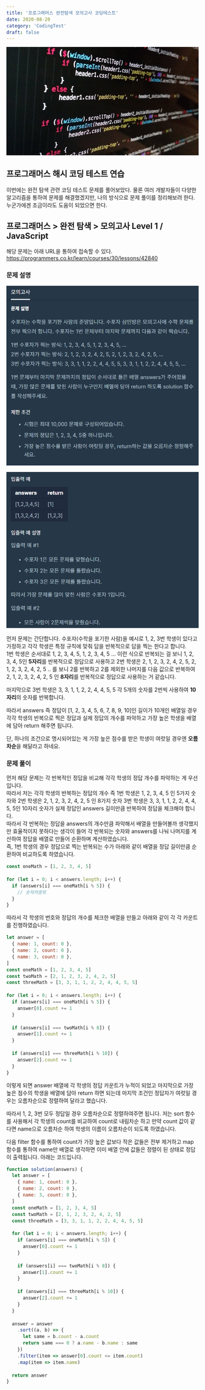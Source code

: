 ```yaml
---
title: '프로그래머스 완전탐색 모의고사 코딩테스트'
date: 2020-08-20
category: 'CodingTest'
draft: false
---
```


![](./images/banner/coding.jpeg)

## 프로그래머스 해시 코딩 테스트 연습

이번에는 완전 탐색 관련 코딩 테스트 문제를 풀어보았다.
물론 여러 개발자들이 다양한 알고리즘을 통하여 문제를 해결했겠지만,
나의 방식으로 문제 풀이를 정리해보려 한다. 누군가에겐 조금이라도 도움이 되었으면 한다.

## 프로그래머스 > 완전 탐색 > 모의고사 Level 1 / JavaScript

해당 문제는 아래 URL을 통하여 접속할 수 있다.
<br />
https://programmers.co.kr/learn/courses/30/lessons/42840

### 문제 설명

![](./images/coding_test/full_search_1_1.png)

![](./images/coding_test/full_search_1_2.png)

먼저 문제는 간단합니다. 수포자(수학을 포기한 사람)을 예시로 1, 2, 3번 학생이 있다고 가정하고
각각 학생은 특정 규칙에 맞춰 답을 반복적으로 답을 찍는 한다고 합니다.  
1번 학생은 순서대로 1, 2, 3, 4, 5, 1, 2, 3, 4, 5 ... 이런 식으로 반복되는 걸 보니 1, 2, 3, 4, 5인 **5자리**를 반복적으로 정답으로 사용하고 2번 학생은 2, 1, 2, 3, 2, 4, 2, 5, 2, 1, 2, 3, 2, 4, 2, 5 .. 를 보니 2를 반복하고 2를 제외한 나머지를 다음 값으로 반복하여 2, 1, 2, 3, 2, 4, 2, 5 인 **8자리**를 반복적으로 정답으로 사용하는 거 같습니다.

마지막으로 3번 학생은 3, 3, 1, 1, 2, 2, 4, 4, 5, 5 각 5개의 숫자를 2번씩 사용하여 **10자리**의 숫자를 반복합니다.

따라서 answers 즉 정답이 [1, 2, 3, 4, 5, 6, 7, 8, 9, 10]인 길이가 10개인 배열일 경우 각각 학생의 반복으로 찍은 정답과 실제 정답의 개수를 파악하고 가장 높은 학생을 배열에 담아 return 해주면 됩니다.

단, 하나의 조건으로 명시되어있는 게 가장 높은 점수를 받은 학생이 여럿일 경우엔 **오름차순**을 해달라고 하네요.

### 문제 풀이

먼저 해당 문제는 각 반복적인 정답을 비교해 각각 학생의 정답 개수를 파악하는 게 우선입니다.  
따라서 저는 각각 학생의 반복하는 정답의 개수 즉 1번 학생은 1, 2, 3, 4, 5 인 5가지 숫자와 2번 학생은 2, 1, 2, 3, 2, 4, 2, 5 인 8가지 숫자 3번 학생은 3, 3, 1, 1, 2, 2, 4, 4, 5, 5인 10자리 숫자가 실제 정답인 answers 길이만큼 반복하여 정답을 체크해야 합니다.  
따라서 각 반복하는 정답을 answers의 개수만큼 파악해서 배열을 만들어볼까 생각했지만 효율적이지 못하다는 생각이 들어 각 반복되는 숫자와 answers를 나눠 나머지를 계산하여 정답을 배열로 만들어 순환하며 계산하였습니다.  
즉, 1번 학생의 경우 정답으로 찍는 반복되는 수가 아래와 같이 배열을 정답 길이만큼 순환하여 비교하도록 하였습니다.

```js
const oneMath = [1, 2, 3, 4, 5]

for (let i = 0; i < answers.length; i++) {
  if (answers[i] === oneMath[i % 5]) {
    // 숫자카운트
  }
}
```

따라서 각 학생의 번호와 정답의 개수를 체크한 배열을 만들고 아래와 같이 각 각 카운트를 진행하였습니다.

```js
let answer = [
  { name: 1, count: 0 },
  { name: 2, count: 0 },
  { name: 3, count: 0 },
]
const oneMath = [1, 2, 3, 4, 5]
const twoMath = [2, 1, 2, 3, 2, 4, 2, 5]
const threeMath = [3, 3, 1, 1, 2, 2, 4, 4, 5, 5]

for (let i = 0; i < answers.length; i++) {
  if (answers[i] === oneMath[i % 5]) {
    answer[0].count += 1
  }

  if (answers[i] === twoMath[i % 8]) {
    answer[1].count += 1
  }

  if (answers[i] === threeMath[i % 10]) {
    answer[2].count += 1
  }
}
```

이렇게 되면 answer 배열에 각 학생의 정답 카운트가 누적이 되었고 마지막으로 가장 높은 점수의 학생을 배열에 담아
return 하면 되는데 마지막 조건인 정답자가 여럿일 경우는 오름차순으로 정렬하여 달라고 했습니다.

따라서 1, 2, 3번 모두 정답일 경우 오름차순으로 정렬하여주면 됩니다. 저는 sort 함수를 사용해서
각 학생의 count를 비교하여 count로 내림차순 하고 만약 count 값이 같다면 name으로 오름차순 하여
학생의 이름이 오름차순이 되도록 하였습니다.

다음 filter 함수를 통하여 count가 가장 높은 값보다 작은 값들은
전부 제거하고 map 함수를 통하여 name만 배열로 생각하면 이미 배열 안에 값들은 정렬이 된 상태로
정답이 출력됩니다. 아래는 코드입니다.

```js
function solution(answers) {
  let answer = [
    { name: 1, count: 0 },
    { name: 2, count: 0 },
    { name: 3, count: 0 },
  ]
  const oneMath = [1, 2, 3, 4, 5]
  const twoMath = [2, 1, 2, 3, 2, 4, 2, 5]
  const threeMath = [3, 3, 1, 1, 2, 2, 4, 4, 5, 5]

  for (let i = 0; i < answers.length; i++) {
    if (answers[i] === oneMath[i % 5]) {
      answer[0].count += 1
    }

    if (answers[i] === twoMath[i % 8]) {
      answer[1].count += 1
    }

    if (answers[i] === threeMath[i % 10]) {
      answer[2].count += 1
    }
  }

  answer = answer
    .sort((a, b) => {
      let same = b.count - a.count
      return same === 0 ? a.name - b.name : same
    })
    .filter(item => answer[0].count <= item.count)
    .map(item => item.name)

  return answer
}
```
